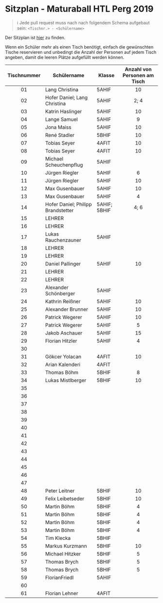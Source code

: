 # Sitzplan - Maturaball HTL Perg 2019

>:information_source: Jede pull request muss nach nach folgendem Schema aufgebaut sein: `<Tischnr.> - <Schülername>`

Der Sitzplan ist [hier](./seating-plan.pdf) zu finden.

Wenn ein Schüler mehr als einen Tisch benötigt, einfach die gewünschten Tische reservieren und unbedingt die Anzahl der Personen auf jedem Tisch angeben, damit die leeren Plätze aufgefüllt werden können.

|  Tischnummer |  Schülername          | Klasse | Anzahl von Personen am Tisch |
|:------------:| --------------------- | ------ |:----------------------------:|
|      01      | Lang Christina        | 5AHIF  | 10                           |
|      02      | Hofer Daniel; Lang Christina | 5AHIF  | 2; 4                  |
|      03      | Katrin Haslinger      | 5AHIF  | 10                           |
|      04      | Lange Samuel          | 5AHIF  | 9                            |
|      05      | Jona Maiss            | 5AHIF  | 10                           |
|      06      | René Stadler          | 5BHIF  | 10                           |
|      07      | Tobias Seyer          | 4AFIT  | 10                           |
|      08      | Tobias Seyer          | 4AFIT  | 10                           |
|      09      | Michael Scheuchenpflug | 5AHIF |                              |
|      10      | Jürgen Riegler        | 5AHIF  | 6                            |
|      11      | Jürgen Riegler        | 5AHIF  | 10                           |
|      12      | Max Gusenbauer        | 5AHIF  | 10                           |
|      13      | Max Gusenbauer        | 5AHIF  | 4                            |
|      14      | Hofer Daniel; Philipp Brandstetter | 5AHIF; 5BHIF | 4; 6      |
|      15      | LEHRER                |        |                              |
|      16      | LEHRER                |        |                              |
|      17      | Lukas Rauchenzauner   | 5AHIF  |                              |
|      18      | LEHRER                |        |                              |
|      19      | LEHRER                |        |                              |
|      20      | Daniel Pallinger      | 5AHIF  | 10                           |
|      21      | LEHRER                |        |                              |
|      22      | LEHRER                |        |                              |
|      23      | Alexander Schönberger | 5AHIF  |                              |
|      24      | Kathrin Reißner       | 5AHIF  | 10                           |
|      25      | Alexander Brunner     | 5AHIF  | 10                           |
|      26      | Patrick Wegerer       | 5AHIF  | 10                           |
|      27      | Patrick Wegerer       | 5AHIF  | 5                            |
|      28      | Jakob Aschauer        | 5AHIF  | 15                           |
|      29      | Florian Hitzler       | 5AHIF  | 4                            |
|      30      |                       |        |                              |
|      31      | Gökcer Yolacan        | 4AFIT  | 10                           |
|      32      | Arian Kalenderi       | 4AFIT  |                              |
|      33      | Thomas Böhm           | 5BHIF  | 8                            |
|      34      | Lukas Mistlberger     | 5BHIF  | 10                           |
|      35      |                       |        |                              |
|      36      |                       |        |                              |
|      37      |                       |        |                              |
|      38      |                       |        |                              |
|      39      |                       |        |                              |
|      40      |                       |        |                              |
|      41      |                       |        |                              |
|      42      |                       |        |                              |
|      43      |                       |        |                              |
|      44      |                       |        |                              |
|      45      |                       |        |                              |
|      46      |                       |        |                              |
|      47      |                       |        |                              |
|      48      | Peter Leitner         | 5BHIF  | 10                           |
|      49      | Felix Leibetseder     | 5BHIF  | 10                           |
|      50      | Martin Böhm           | 5BHIF  | 4                            |
|      51      | Martin Böhm           | 5BHIF  | 4                            |
|      52      | Martin Böhm           | 5BHIF  | 4                            |
|      53      | Martin Böhm           | 5BHIF  | 4                            |
|      54      | Tim Klecka            | 5BHIF  |                              |
|      55      | Markus Kurzmann       | 5BHIF  | 10                           |
|      56      | Michael Hitzker       | 5BHIF  | 5                            |
|      57      | Thomas Brych          | 5BHIF  | 5                            |
|      58      | Thomas Brych          | 5BHIF  | 5                            |
|      59      | FlorianFriedl         | 5AHIF  |                              |
|      60      |                       |        |                              |
|      61      | Florian Lehner        | 4AFIT  |                              |
         
